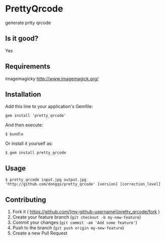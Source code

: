 # PrettyQrcode

generate prtty qrcode

## Is it good?

Yes

## Requirements

imagemagicky
http://www.imagemagick.org/

## Installation

Add this line to your application's Gemfile:

    gem install 'pretty_qrcode'

And then execute:

    $ bundle

Or install it yourself as:

    $ gem install pretty_qrcode

## Usage

    $ pretty_qrcode input.jpg output.jpg 'http://github.com/dongqs/pretty_qrcode' [version] [correction_level]

## Contributing

1. Fork it ( https://github.com/[my-github-username]/pretty_qrcode/fork )
2. Create your feature branch (`git checkout -b my-new-feature`)
3. Commit your changes (`git commit -am 'Add some feature'`)
4. Push to the branch (`git push origin my-new-feature`)
5. Create a new Pull Request
